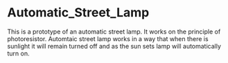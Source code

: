 # Automatic_Street_Lamp

This is a prototype of an automatic street lamp. It works on the principle of photoresistor.
Automtaic street lamp works in a way that when there is sunlight it will remain turned off and as the sun sets lamp will automatically turn on. 

